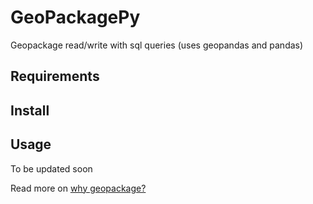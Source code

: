 # GeoPackagePy

Geopackage read/write with sql queries (uses geopandas and pandas)

## Requirements

## Install

## Usage

To be updated soon

Read more on [why geopackage?](https://github.com/nsh-764/GeoPackage-py/blob/master/why-geopackage.md)
